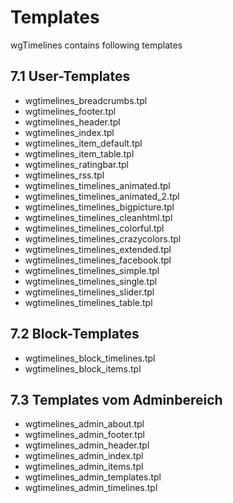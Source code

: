 # Templates

wgTimelines contains following templates

## 7.1 User-Templates

* wgtimelines\_breadcrumbs.tpl
* wgtimelines\_footer.tpl
* wgtimelines\_header.tpl
* wgtimelines\_index.tpl
* wgtimelines\_item\_default.tpl
* wgtimelines\_item\_table.tpl
* wgtimelines\_ratingbar.tpl
* wgtimelines\_rss.tpl
* wgtimelines\_timelines\_animated.tpl
* wgtimelines\_timelines\_animated\_2.tpl
* wgtimelines\_timelines\_bigpicture.tpl
* wgtimelines\_timelines\_cleanhtml.tpl
* wgtimelines\_timelines\_colorful.tpl
* wgtimelines\_timelines\_crazycolors.tpl
* wgtimelines\_timelines\_extended.tpl
* wgtimelines\_timelines\_facebook.tpl
* wgtimelines\_timelines\_simple.tpl
* wgtimelines\_timelines\_single.tpl
* wgtimelines\_timelines\_slider.tpl
* wgtimelines\_timelines\_table.tpl

## 7.2 Block-Templates

* wgtimelines\_block\_timelines.tpl
* wgtimelines\_block\_items.tpl

## 7.3 Templates vom Adminbereich

* wgtimelines\_admin\_about.tpl
* wgtimelines\_admin\_footer.tpl
* wgtimelines\_admin\_header.tpl
* wgtimelines\_admin\_index.tpl
* wgtimelines\_admin\_items.tpl
* wgtimelines\_admin\_templates.tpl
* wgtimelines\_admin\_timelines.tpl

